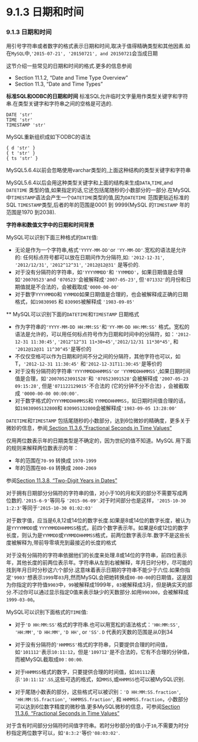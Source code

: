 # 9.1.3 日期和时间

### 9.1.3 日期和时间
用引号字符串或者数字的格式表示日期和时间,取决于值得精确类型和其他因素.如在`MySQL`中,`'2015-07-21', '20150721', and 20150721`会当成日期

这节介绍一些常见的日期和时间的格式.更多的信息参阅
* 	Section 11.1.2, “Date and Time Type Overview”
* 	Section 11.3, “Date and Time Types”

**标准SQL和ODBC的日期和时间**
标准SQL允许临时文字量用作类型关键字和字符串.在类型关键字和字符串之间的空格是可选的.

	DATE 'str'
	TIME 'str'
	TIMESTAMP 'str'

MySQL重新组织成如下ODBC的语法
	
	{ d 'str' }
	{ t 'str' }
	{ ts 'str' }

MySQL5.6.4以前会忽略使用varchar类型的,上面这种结构的类型关键字和字符串

MySQL5.6.4以后会用这种类型关键字和上面的结构来生成`DATA`,`TIME`,and `DATETIME` 类型的值,如果指定的话,它还包括尾随秒的小数部分的一部分.在MySQL 中`TIMESTAMP`语法会产生一个`DATETIME`类型的值,因为`DATETIME` 范围更贴近标准的SQL `TIMESTAMP`类型,后者的年的范围是0001 到 9999(MySQL 的`TIMESTAMP` 年的范围是1970 到2038).

**字符串和数值文字中的日期和时间背景**

MySQL可以识别下面三种格式的`DATE`值:

* 无论是作为一个字符串,格式`'YYYY-MM-DD'`or `'YY-MM-DD'`.宽松的语法是允许的:
任何标点符号都可以放在日期间作为分隔符,如:
`'2012-12-31'`, `'2012/12/31'`, `'2012^12^31'`, `'2012@12@31'` 是等价的.
* 对于没有分隔符的字符串，如`'YYYYMMDD'`和 `'YYMMDD'`，如果日期值是合理 如`'20070523'`and `'070523'`会被解释成`'2007-05-23'`, 但`'071332'`的月份和日期值就是不合法的，会被截取成`'0000-00-00'`
* 对于数字`YYYYMMDD`和 `YYMMDD`如果日期值是合理的，也会被解释成正确的日期格式，如`19830905` 和 `830905`被解释成 `'1983-09-05'`

** MySQL可以识别下面的`DATETIME`和`TIMESTAMP` 日期格式

* 作为字符串的`'YYYY-MM-DD HH:MM:SS'`和`'YY-MM-DD HH:MM:SS'` 格式。宽松的语法是允许的，可以用任何标点符号作为日期和时间中的分隔符，如：`'2012-12-31 11:30:45'`, `'2012^12^31 11+30+45'`,`'2012/12/31 11*30*45'`, 和 `'2012@12@31 11^30^45'`是等价的
* 不仅仅空格可以作为日期和时间不分之间的分隔符，其他字符也可以，如T，`'2012-12-31 11:30:45'` 和`'2012-12-31T11:30:45'`是等价的
* 对于没有分隔符的字符串`'YYYYMMDDHHMMSS'`or `'YYMMDDHHMMSS'`,如果日期时间值是合理，如`'20070523091528'`和 `'070523091528'`会被解释成 `'2007-05-23 09:15:28'`, 但是`'071122129015'`不合法的 (它的分钟不分不合法) ，会被截取成 `'0000-00-00 00:00:00'`.
* 对于数字格式的`YYYYMMDDHHMMSS`和 `YYMMDDHHMMSS`，如日期时间值合理的话，如`19830905132800`和 `830905132800`会被解释成`'1983-09-05 13:28:00'`

`DATETIME`和`TIMESTAMP` 包括尾随秒的小数部分，达到6位微妙的精确度，更多关于微妙的信息，参阅[ Section 11.3.6,“Fractional Seconds in Time Values”]()

仅用两位数表示年的日期类型是不确定的，因为世纪的值不知道。MySQL 用下面的规则来解释两位数表示的年：

* 年的范围在`70-99` 转换成 `1970-1999`
* 年的范围在`00-69` 转换成 `2000-2069`

参阅[Section 11.3.8, “Two-Digit Years in Dates”]()

对于拥有日期部分分隔符的字符串的值，对小于10的月和天的部分不需要写成两位数的.`'2015-6-9'`等同与 `'2015-06-09'`.对于时间部分也是这样，`'2015-10-30 1:2:3'`等同于`'2015-10-30 01:02:03'`

对于数字值，应当是6,8,12或14位的数字长度.如果是8或14位的数字长度，被认为是`YYYYMMDD`或 `YYYYMMDDHHMMSS`格式，前四个数字表示年。如果是6或12位的数字长度，则认为是`YYMMDD`或`YYMMDDHHMMSS`格式，前两位数字表示年.数字不是这些长度被解释为,带前导零填充到最接近的长度的格式

对于没有分隔符的字符串依据他们的长度来处理.8或14位的字符串，前四位表示年，其他长度的前两位表示年。字符串从左到右被解释，年月日时分秒，尽可能的找到年月日时分秒这六个部分.这意味着表示日期的字符串不能少于六位.如果你指定`'9903'`想表示`1999`年`03`月,然而MySQL会把她转换成`00-00-00`的日期值，这是因为你指定的字符值`9903`中，`99`被解释成1999年，`03`被解释成3月，但是确实天的部分.不过你可以通过显示指定0值来表示缺少的天数部分.如用`990300`，会被解释成`1999-03-00`。

MySQL可以识别下面格式的`TIME`值:

* 对于`'D HH:MM:SS'`格式的字符串.也可以用宽松的语法格式：`'HH:MM:SS'`, `'HH:MM'`, `'D HH:MM'`, `'D HH'`, or `'SS'`.  `D` 代表的天数的范围是从0到34

* 对于没有分隔符的`'HHMMSS'`格式的字符串，只要提供合理的时间值，如`'101112'`表示`10:11:12`，但是`'109712'`是不合法的，它有不合理的分钟值，而被MySQL截取成`00：00:00`.
* 对于`HHMMSS`格式的数字，只要提供合理的时间值，如`101112`表示`'10:11:12'`.`SS`,这些可选的格式，如`MMSS`,或`HHMMSS`也可以被MySQL识别.
* 对于尾随小数表的部分，这些格式可以被识别：`'D HH:MM:SS.fraction'`,
`'HH:MM:SS.fraction'`, `'HHMMSS.fraction'`, 和 `HHMMSS.fraction`，小数部分可以达到6位数字精度的微秒值.更多MySQL微秒的信息，可参阅[Section 11.3.6, “Fractional Seconds in Time Values”]()

对于含有时间部分分隔符时间值字符串。若时分秒部分的值小于`10`,不需要为时分秒指定两位数字可以，如`'8:3:2'`等价`'08:03:02'`.

